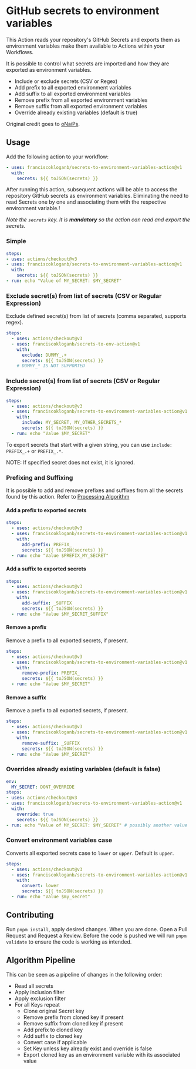 # GitHub secrets to environment variables

This Action reads your repository's GitHub Secrets and exports them as environment variables make them available to Actions within your Workflows.

It is possible to control what secrets are imported and how they are exported as environment variables.

- Include or exclude secrets (CSV or Regex)
- Add prefix to all exported environment variables
- Add suffix to all exported environment variables
- Remove prefix from all exported environment variables
- Remove suffix from all exported environment variables
- Override already existing variables (default is true)

Original credit goes to [oNaiPs](https://github.com/oNaiPs/secrets-to-env-action).

## Usage

Add the following action to your workflow:

```yaml
- uses: franciscokloganb/secrets-to-environment-variables-action@v1
  with:
    secrets: ${{ toJSON(secrets) }}
```

After running this action, subsequent actions will be able to access the repository GitHub secrets as environment variables. Eliminating the need to read Secrets one by one and associating them with the respective environment variable.!

_Note the `secrets` key. It is **mandatory** so the action can read and export the secrets._

### Simple

```yaml
steps:
- uses: actions/checkout@v3
- uses: franciscokloganb/secrets-to-environment-variables-action@v1
  with:
    secrets: ${{ toJSON(secrets) }}
- run: echo "Value of MY_SECRET: $MY_SECRET"
```

### Exclude secret(s) from list of secrets (CSV or Regular Expression)

Exclude defined secret(s) from list of secrets (comma separated, supports regex).

```yaml
steps:
  - uses: actions/checkout@v3
  - uses: franciscokloganb/secrets-to-env-action@v1
    with:
      exclude: DUMMY_.+
      secrets: ${{ toJSON(secrets) }}
    # DUMMY_* IS NOT SUPPORTED
```

### Include secret(s) from list of secrets (CSV or Regular Expression)

```yaml
steps:
  - uses: actions/checkout@v3
  - uses: franciscokloganb/secrets-to-environment-variables-action@v1
    with:
      include: MY_SECRET, MY_OTHER_SECRETS_*
      secrets: ${{ toJSON(secrets) }}
  - run: echo "Value $MY_SECRET"
```

To export secrets that start with a given string, you can use `include: PREFIX_.+` or `PREFIX_.*`.

NOTE: If specified secret does not exist, it is ignored.

### Prefixing and Suffixing

It is possible to add and remove prefixes and suffixes from all the secrets found by this action. Refer to [Processing Algorithm](#algorithm-pipeline)

#### Add a prefix to exported secrets

```yaml
steps:
  - uses: actions/checkout@v3
  - uses: franciscokloganb/secrets-to-environment-variables-action@v1
    with:
      add-prefix: PREFIX_
      secrets: ${{ toJSON(secrets) }}
  - run: echo "Value $PREFIX_MY_SECRET"
```

#### Add a suffix to exported secrets

```yaml
steps:
  - uses: actions/checkout@v3
  - uses: franciscokloganb/secrets-to-environment-variables-action@v1
    with:
      add-suffix: _SUFFIX
      secrets: ${{ toJSON(secrets) }}
  - run: echo "Value $MY_SECRET_SUFFIX"
```

#### Remove a prefix

Remove a prefix to all exported secrets, if present.

```yaml
steps:
  - uses: actions/checkout@v3
  - uses: franciscokloganb/secrets-to-environment-variables-action@v1
    with:
      remove-prefix: PREFIX_
      secrets: ${{ toJSON(secrets) }}
  - run: echo "Value $MY_SECRET"
```

#### Remove a suffix

Remove a prefix to all exported secrets, if present.

```yaml
steps:
  - uses: actions/checkout@v3
  - uses: franciscokloganb/secrets-to-environment-variables-action@v1
    with:
      remove-suffix: _SUFFIX
      secrets: ${{ toJSON(secrets) }}
  - run: echo "Value $MY_SECRET"
```

### Overrides already existing variables (default is **false**)

```yaml
env:
  MY_SECRET: DONT_OVERRIDE
steps:
- uses: actions/checkout@v3
- uses: franciscokloganb/secrets-to-environment-variables-action@v1
  with:
    override: true
    secrets: ${{ toJSON(secrets) }}
- run: echo "Value of MY_SECRET: $MY_SECRET" # possibly another value
```

### Convert environment variables case

Converts all exported secrets case to `lower` or `upper`. Default is `upper`.

```yaml
steps:
  - uses: actions/checkout@v3
  - uses: franciscokloganb/secrets-to-environment-variables-action@v1
    with:
      convert: lower
      secrets: ${{ toJSON(secrets) }}
  - run: echo "Value $my_secret"
```

## Contributing

Run `pnpm install`, apply desired changes. When you are done. Open a Pull Request and Request a Review. Before the code is pushed we will run `pnpm validate` to ensure the code is working as intended.

## Algorithm Pipeline

This can be seen as a pipeline of changes in the following order:

- Read all secrets
- Apply inclusion filter
- Apply exclusion filter
- For all Keys repeat
  - Clone original Secret key
  - Remove prefix from cloned key if present
  - Remove suffix from cloned key if present
  - Add prefix to cloned key
  - Add suffix to cloned key
  - Convert case if applicable
  - Set Key unless key already exist and override is false
  - Export cloned key as an environment variable with its associated value
